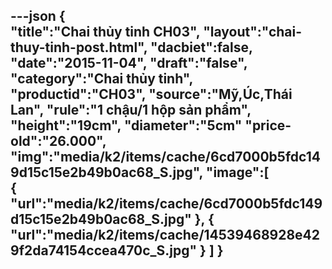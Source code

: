 ---json
{  
   "title":"Chai thủy tinh CH03",
 "layout":"chai-thuy-tinh-post.html",
    "dacbiet":false,
   "date":"2015-11-04",
   "draft":"false",
   "category":"Chai thủy tinh",
   "productid":"CH03",
   "source":"Mỹ,Úc,Thái Lan",
   "rule":"1 chậu/1 hộp sản phẩm",
    "height":"19cm",
    "diameter":"5cm"
   "price-old":"26.000",
   "img":"media/k2/items/cache/6cd7000b5fdc149d15c15e2b49b0ac68_S.jpg",
   "image":[  
      {  
         "url":"media/k2/items/cache/6cd7000b5fdc149d15c15e2b49b0ac68_S.jpg"
      },
      {  
         "url":"media/k2/items/cache/14539468928e429f2da74154ccea470c_S.jpg"
      }
   ]
}
---